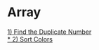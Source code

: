 # Array 


[1) Find the Duplicate Number](https://leetcode.com/problems/find-the-duplicate-number/)<br/>
[* 2) Sort Colors](https://leetcode.com/problems/sort-colors/)